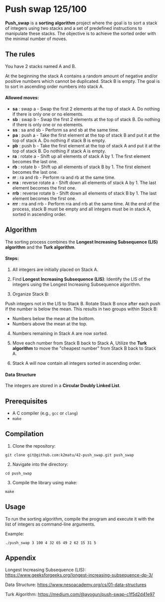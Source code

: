 # Push swap 125/100
**Push_swap** is a **sorting algorithm** project where the goal is to sort a stack of integers using two stacks and a set of predefined instructions to manipulate these stacks. The objective is to achieve the sorted order with the minimal number of moves.

## The rules
You have 2 stacks named A and B.

At the beginning the stack A contains a random amount of negative and/or positive numbers which cannot be duplicated. Stack B is empty.
The goal is to sort in ascending order numbers into stack A. 

#### Allowed moves:

- **sa** : swap a - Swap the first 2 elements at the top of stack A. Do nothing if there is only one or no elements.
- **sb** : swap b - Swap the first 2 elements at the top of stack B. Do nothing if there is only one or no elements.
- **ss** : sa and sb - Perform sa and sb at the same time.
- **pa** : push a - Take the first element at the top of stack B and put it at the top of stack A. Do nothing if stack B is empty.
- **pb** : push b - Take the first element at the top of stack A and put it at the top of stack B. Do nothing if stack A is empty.
- **ra** : rotate a - Shift up all elements of stack A by 1. The first element becomes the last one.
- **rb** : rotate b - Shift up all elements of stack B by 1. The first element becomes the last one.
- **rr** : ra and rb - Perform ra and rb at the same time.
- **rra** : reverse rotate a - Shift down all elements of stack A by 1. The last element becomes the first one.
- **rrb** : reverse rotate b - Shift down all elements of stack B by 1. The last element becomes the first one.
- **rrr** : rra and rrb - Perform rra and rrb at the same time.
At the end of the process, stack B must be empty and all integers must be in stack A, sorted in ascending order.


## Algorithm 
The sorting process combines the **Longest Increasing Subsequence (LIS) algorithm** and the **Turk algorithm**.

#### Steps:
1. All integers are initially placed on Stack A.

2. Find **Longest Increasing Subsequence (LIS)**: Identify the LIS of the integers using the Longest Increasing Subsequence algorithm.

3. Organize Stack B:

Push integers not in the LIS to Stack B.
Rotate Stack B once after each push if the number is below the mean. This results in two groups within Stack B:
- Numbers below the mean at the bottom.
- Numbers above the mean at the top.

4. Numbers remaining in Stack A are now sorted.

5. Move each number from Stack B back to Stack A, 
Utilize the **Turk algorithm** to move the "cheapest number" from Stack B back to Stack A.

6. Stack A will now contain all integers sorted in ascending order.

#### Data Structure
The integers are stored in a **Circular Doubly Linked List**.

## Prerequisites
- A C compiler (e.g., `gcc` or `clang`)
- `make`

## Compilation
1. Clone the repository:
```
git clone git@github.com:k2matu/42-push_swap.git push_swap
````
2. Navigate into the directory:
```
cd push_swap
```
3. Compile the library using make:
```
make
```

## Usage
To run the sorting algorithm, compile the program and execute it with the list of integers as command-line arguments.

Example:
```
./push_swap 3 100 4 32 65 49 2 62 15 31 5
```


## Appendix
Longest Increasing Subsequence (LIS): 
https://www.geeksforgeeks.org/longest-increasing-subsequence-dp-3/

Data Structure:
https://www.nesoacademy.org/cs/01-data-structures

Turk Algorithm:
https://medium.com/@ayogun/push-swap-c1f5d2d41e97


